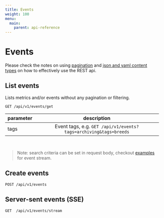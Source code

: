 ```yaml
---
title: Events
weight: 100
menu:
  main:
    parent: api-reference
---
```


# Events

Please check the notes on using [pagination](/documentation/api-reference/#pagination) and [json and yaml content types](/documentation/api-reference/#content-types) on how to effectively use the REST api.

## List events

Lists metrics and/or events without any pagination or filtering.

    GET /api/v1/events/get

| parameter     | description      |
| ------------- |:----------------:|
| tags          | Event tags, e.g. `GET /api/v1/events?tags=archiving&tags=breeds`
<br>

> Note: search criteria can be set in request body, checkout [examples](/documentation/using-vamp/events/#query-events-using-tags) for event stream.

## Create events

    POST /api/v1/events    
    
## Server-sent events (SSE)

    GET  /api/v1/events/stream

